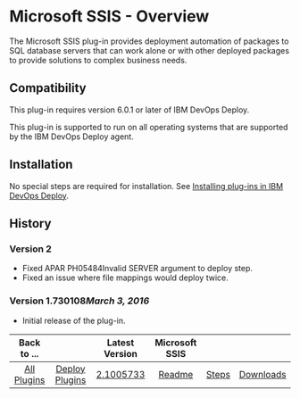 
# Microsoft SSIS - Overview


The Microsoft SSIS plug-in provides deployment automation of packages to SQL database servers that can work alone or with other deployed packages to provide solutions to complex business needs.

## Compatibility

This plug-in requires version 6.0.1 or later of IBM DevOps Deploy.

This plug-in is supported to run on all operating systems that are supported by the IBM DevOps Deploy agent.

## Installation

No special steps are required for installation. See [Installing plug-ins in IBM DevOps Deploy](https://community.ibm.com/community/user/wasdevops/blogs/laurel-dickson-bull1/2022/06/13/install-plugins "Installing plug-ins in DevOps Deploy").

## History

### Version 2

* Fixed APAR PH05484Invalid SERVER argument to deploy step.
* Fixed an issue where file mappings would deploy twice.

### Version 1.730108*March 3, 2016*

* Initial release of the plug-in.

|Back to ...||Latest Version|Microsoft SSIS |||
| :---: | :---: | :---: | :---: | :---: | :---: |
|[All Plugins](../../index.md)|[Deploy Plugins](../README.md)|[2.1005733](https://raw.githubusercontent.com/UrbanCode/IBM-UCD-PLUGINS/main/files/MicrosoftSSIS/MicrosoftSSIS-2.1005733.zip)|[Readme](README.md)|[Steps](steps.md)|[Downloads](downloads.md)|
